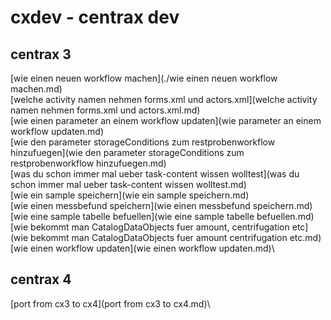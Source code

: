 # cxdev - centrax dev

## centrax 3

[wie einen neuen workflow machen](./wie einen neuen workflow machen.md)\
[welche activity namen nehmen forms.xml und actors.xml](welche activity namen nehmen forms.xml und actors.xml.md)\
[wie einen parameter an einem workflow updaten](wie parameter an einem workflow updaten.md)\
[wie den parameter storageConditions zum restprobenworkflow hinzufuegen](wie den parameter storageConditions zum restprobenworkflow hinzufuegen.md)\
[was du schon immer mal ueber task-content wissen wolltest](was du schon immer mal ueber task-content wissen wolltest.md)\
[wie ein sample speichern](wie ein sample speichern.md)\
[wie einen messbefund speichern](wie einen messbefund speichern.md)\
[wie eine sample tabelle befuellen](wie eine sample tabelle befuellen.md)\
[wie bekommt man CatalogDataObjects fuer amount, centrifugation etc](wie bekommt man CatalogDataObjects fuer amount centrifugation etc.md)\
[wie einen workflow updaten](wie einen workflow updaten.md)\

## centrax 4

[port from cx3 to cx4](port from cx3 to cx4.md)\